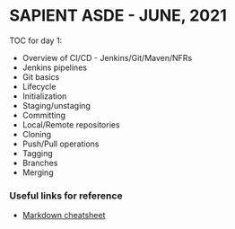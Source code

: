 # SAPIENT ASDE - JUNE, 2021

TOC for day 1:

-   Overview of CI/CD - Jenkins/Git/Maven/NFRs
-   Jenkins pipelines
-   Git basics
-   Lifecycle
-   Initialization
-   Staging/unstaging
-   Committing
-   Local/Remote repositories
-   Cloning
-   Push/Pull operations
-   Tagging
-   Branches
-   Merging

### Useful links for reference

-   [Markdown cheatsheet](https://github.com/kayartaya-vinod/markdown-here 'Markdown cheatsheet')
